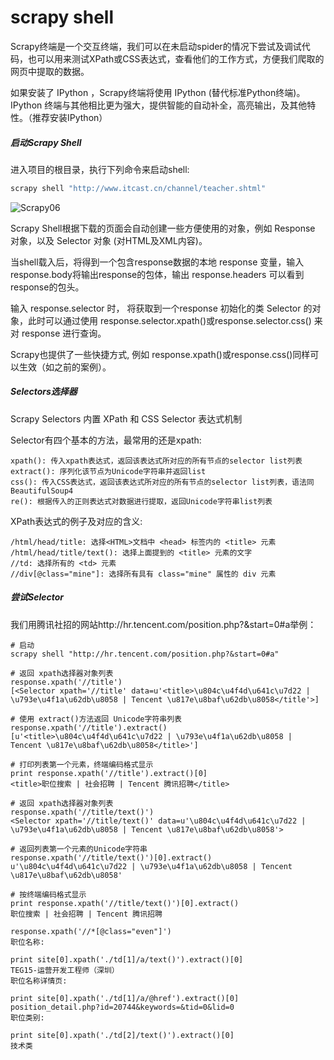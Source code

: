 # scrapy shell

Scrapy终端是一个交互终端，我们可以在未启动spider的情况下尝试及调试代码，也可以用来测试XPath或CSS表达式，查看他们的工作方式，方便我们爬取的网页中提取的数据。

如果安装了 IPython ，Scrapy终端将使用 IPython (替代标准Python终端)。 IPython 终端与其他相比更为强大，提供智能的自动补全，高亮输出，及其他特性。（推荐安装IPython）

##### 启动Scrapy Shell

进入项目的根目录，执行下列命令来启动shell:
```python
scrapy shell "http://www.itcast.cn/channel/teacher.shtml"
```

![Scrapy06](https://s1.ax1x.com/2020/06/15/NCLpRg.jpg)

Scrapy Shell根据下载的页面会自动创建一些方便使用的对象，例如 Response 对象，以及 Selector 对象 (对HTML及XML内容)。

当shell载入后，将得到一个包含response数据的本地 response 变量，输入 response.body将输出response的包体，输出 response.headers 可以看到response的包头。

输入 response.selector 时， 将获取到一个response 初始化的类 Selector 的对象，此时可以通过使用 response.selector.xpath()或response.selector.css() 来对 response 进行查询。

Scrapy也提供了一些快捷方式, 例如 response.xpath()或response.css()同样可以生效（如之前的案例）。

##### Selectors选择器

Scrapy Selectors 内置 XPath 和 CSS Selector 表达式机制

Selector有四个基本的方法，最常用的还是xpath:

    xpath(): 传入xpath表达式，返回该表达式所对应的所有节点的selector list列表
    extract(): 序列化该节点为Unicode字符串并返回list
    css(): 传入CSS表达式，返回该表达式所对应的所有节点的selector list列表，语法同 BeautifulSoup4
    re(): 根据传入的正则表达式对数据进行提取，返回Unicode字符串list列表

XPath表达式的例子及对应的含义:

    /html/head/title: 选择<HTML>文档中 <head> 标签内的 <title> 元素
    /html/head/title/text(): 选择上面提到的 <title> 元素的文字
    //td: 选择所有的 <td> 元素
    //div[@class="mine"]: 选择所有具有 class="mine" 属性的 div 元素

##### 尝试Selector

我们用腾讯社招的网站http://hr.tencent.com/position.php?&start=0#a举例：

    # 启动
    scrapy shell "http://hr.tencent.com/position.php?&start=0#a"

    # 返回 xpath选择器对象列表
    response.xpath('//title')
    [<Selector xpath='//title' data=u'<title>\u804c\u4f4d\u641c\u7d22 | \u793e\u4f1a\u62db\u8058 | Tencent \u817e\u8baf\u62db\u8058</title'>]

    # 使用 extract()方法返回 Unicode字符串列表
    response.xpath('//title').extract()
    [u'<title>\u804c\u4f4d\u641c\u7d22 | \u793e\u4f1a\u62db\u8058 | Tencent \u817e\u8baf\u62db\u8058</title>']

    # 打印列表第一个元素，终端编码格式显示
    print response.xpath('//title').extract()[0]
    <title>职位搜索 | 社会招聘 | Tencent 腾讯招聘</title>

    # 返回 xpath选择器对象列表
    response.xpath('//title/text()')
    <Selector xpath='//title/text()' data=u'\u804c\u4f4d\u641c\u7d22 | \u793e\u4f1a\u62db\u8058 | Tencent \u817e\u8baf\u62db\u8058'>

    # 返回列表第一个元素的Unicode字符串
    response.xpath('//title/text()')[0].extract()
    u'\u804c\u4f4d\u641c\u7d22 | \u793e\u4f1a\u62db\u8058 | Tencent \u817e\u8baf\u62db\u8058'

    # 按终端编码格式显示
    print response.xpath('//title/text()')[0].extract()
    职位搜索 | 社会招聘 | Tencent 腾讯招聘

    response.xpath('//*[@class="even"]')
    职位名称:

    print site[0].xpath('./td[1]/a/text()').extract()[0]
    TEG15-运营开发工程师（深圳）
    职位名称详情页:

    print site[0].xpath('./td[1]/a/@href').extract()[0]
    position_detail.php?id=20744&keywords=&tid=0&lid=0
    职位类别:

    print site[0].xpath('./td[2]/text()').extract()[0]
    技术类
